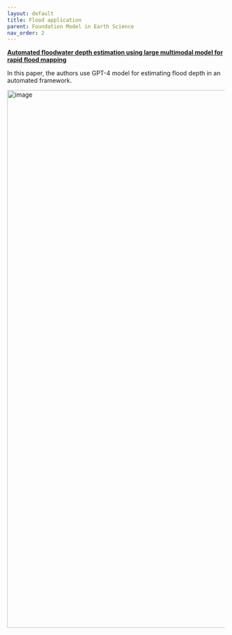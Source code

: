 ```yaml
---
layout: default
title: Flood application
parent: Foundation Model in Earth Science
nav_order: 2
---
```


__[Automated floodwater depth estimation using large multimodal model for rapid flood mapping](https://link.springer.com/article/10.1007/s43762-024-00123-3)__

In this paper, the authors use GPT-4 model for estimating flood depth in an automated framework.

<img width="1245" alt="image" src="https://github.com/user-attachments/assets/d5bd607d-1082-47e9-a1ea-8d76d0d710b0">
